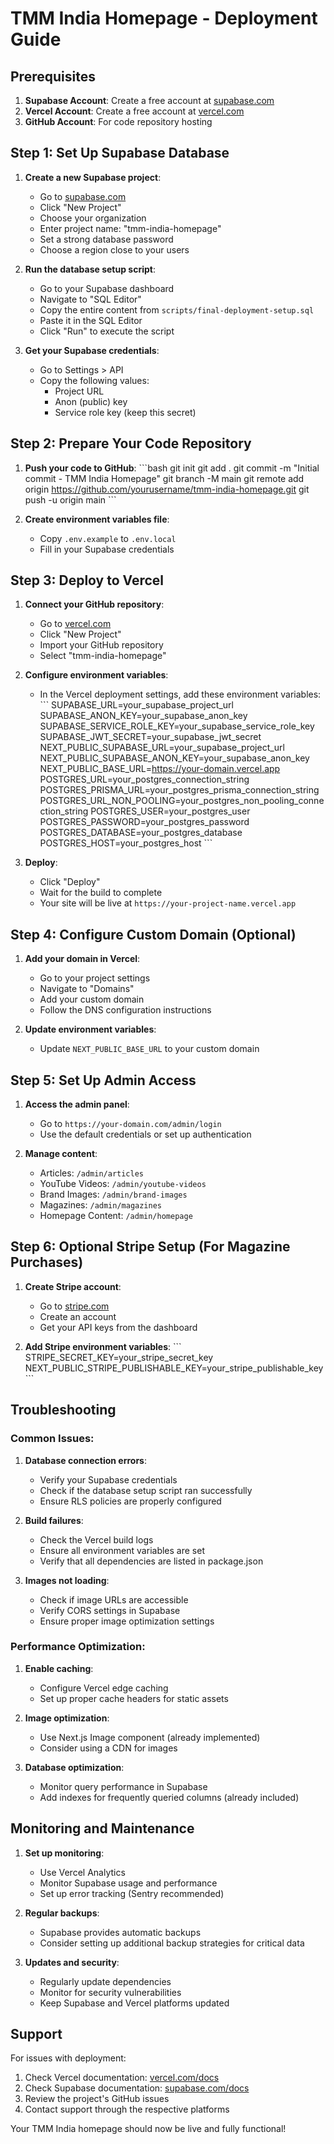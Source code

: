 # TMM India Homepage - Deployment Guide

## Prerequisites

1. **Supabase Account**: Create a free account at [supabase.com](https://supabase.com)
2. **Vercel Account**: Create a free account at [vercel.com](https://vercel.com)
3. **GitHub Account**: For code repository hosting

## Step 1: Set Up Supabase Database

1. **Create a new Supabase project**:
   - Go to [supabase.com](https://supabase.com)
   - Click "New Project"
   - Choose your organization
   - Enter project name: "tmm-india-homepage"
   - Set a strong database password
   - Choose a region close to your users

2. **Run the database setup script**:
   - Go to your Supabase dashboard
   - Navigate to "SQL Editor"
   - Copy the entire content from `scripts/final-deployment-setup.sql`
   - Paste it in the SQL Editor
   - Click "Run" to execute the script

3. **Get your Supabase credentials**:
   - Go to Settings > API
   - Copy the following values:
     - Project URL
     - Anon (public) key
     - Service role key (keep this secret)

## Step 2: Prepare Your Code Repository

1. **Push your code to GitHub**:
   \`\`\`bash
   git init
   git add .
   git commit -m "Initial commit - TMM India Homepage"
   git branch -M main
   git remote add origin https://github.com/yourusername/tmm-india-homepage.git
   git push -u origin main
   \`\`\`

2. **Create environment variables file**:
   - Copy `.env.example` to `.env.local`
   - Fill in your Supabase credentials

## Step 3: Deploy to Vercel

1. **Connect your GitHub repository**:
   - Go to [vercel.com](https://vercel.com)
   - Click "New Project"
   - Import your GitHub repository
   - Select "tmm-india-homepage"

2. **Configure environment variables**:
   - In the Vercel deployment settings, add these environment variables:
   \`\`\`
   SUPABASE_URL=your_supabase_project_url
   SUPABASE_ANON_KEY=your_supabase_anon_key
   SUPABASE_SERVICE_ROLE_KEY=your_supabase_service_role_key
   SUPABASE_JWT_SECRET=your_supabase_jwt_secret
   NEXT_PUBLIC_SUPABASE_URL=your_supabase_project_url
   NEXT_PUBLIC_SUPABASE_ANON_KEY=your_supabase_anon_key
   NEXT_PUBLIC_BASE_URL=https://your-domain.vercel.app
   POSTGRES_URL=your_postgres_connection_string
   POSTGRES_PRISMA_URL=your_postgres_prisma_connection_string
   POSTGRES_URL_NON_POOLING=your_postgres_non_pooling_connection_string
   POSTGRES_USER=your_postgres_user
   POSTGRES_PASSWORD=your_postgres_password
   POSTGRES_DATABASE=your_postgres_database
   POSTGRES_HOST=your_postgres_host
   \`\`\`

3. **Deploy**:
   - Click "Deploy"
   - Wait for the build to complete
   - Your site will be live at `https://your-project-name.vercel.app`

## Step 4: Configure Custom Domain (Optional)

1. **Add your domain in Vercel**:
   - Go to your project settings
   - Navigate to "Domains"
   - Add your custom domain
   - Follow the DNS configuration instructions

2. **Update environment variables**:
   - Update `NEXT_PUBLIC_BASE_URL` to your custom domain

## Step 5: Set Up Admin Access

1. **Access the admin panel**:
   - Go to `https://your-domain.com/admin/login`
   - Use the default credentials or set up authentication

2. **Manage content**:
   - Articles: `/admin/articles`
   - YouTube Videos: `/admin/youtube-videos`
   - Brand Images: `/admin/brand-images`
   - Magazines: `/admin/magazines`
   - Homepage Content: `/admin/homepage`

## Step 6: Optional Stripe Setup (For Magazine Purchases)

1. **Create Stripe account**:
   - Go to [stripe.com](https://stripe.com)
   - Create an account
   - Get your API keys from the dashboard

2. **Add Stripe environment variables**:
   \`\`\`
   STRIPE_SECRET_KEY=your_stripe_secret_key
   NEXT_PUBLIC_STRIPE_PUBLISHABLE_KEY=your_stripe_publishable_key
   \`\`\`

## Troubleshooting

### Common Issues:

1. **Database connection errors**:
   - Verify your Supabase credentials
   - Check if the database setup script ran successfully
   - Ensure RLS policies are properly configured

2. **Build failures**:
   - Check the Vercel build logs
   - Ensure all environment variables are set
   - Verify that all dependencies are listed in package.json

3. **Images not loading**:
   - Check if image URLs are accessible
   - Verify CORS settings in Supabase
   - Ensure proper image optimization settings

### Performance Optimization:

1. **Enable caching**:
   - Configure Vercel edge caching
   - Set up proper cache headers for static assets

2. **Image optimization**:
   - Use Next.js Image component (already implemented)
   - Consider using a CDN for images

3. **Database optimization**:
   - Monitor query performance in Supabase
   - Add indexes for frequently queried columns (already included)

## Monitoring and Maintenance

1. **Set up monitoring**:
   - Use Vercel Analytics
   - Monitor Supabase usage and performance
   - Set up error tracking (Sentry recommended)

2. **Regular backups**:
   - Supabase provides automatic backups
   - Consider setting up additional backup strategies for critical data

3. **Updates and security**:
   - Regularly update dependencies
   - Monitor for security vulnerabilities
   - Keep Supabase and Vercel platforms updated

## Support

For issues with deployment:
1. Check Vercel documentation: [vercel.com/docs](https://vercel.com/docs)
2. Check Supabase documentation: [supabase.com/docs](https://supabase.com/docs)
3. Review the project's GitHub issues
4. Contact support through the respective platforms

Your TMM India homepage should now be live and fully functional!
